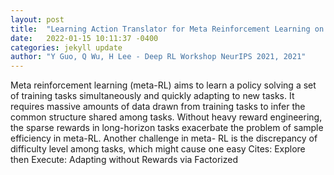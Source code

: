 ```yaml
---
layout: post
title:  "Learning Action Translator for Meta Reinforcement Learning on Sparse-Reward Tasks"
date:   2022-01-15 10:11:37 -0400
categories: jekyll update
author: "Y Guo, Q Wu, H Lee - Deep RL Workshop NeurIPS 2021, 2021"
---
```

Meta reinforcement learning (meta-RL) aims to learn a policy solving a set of training tasks simultaneously and quickly adapting to new tasks. It requires massive amounts of data drawn from training tasks to infer the common structure shared among tasks. Without heavy reward engineering, the sparse rewards in long-horizon tasks exacerbate the problem of sample efficiency in meta-RL. Another challenge in meta- RL is the discrepancy of difficulty level among tasks, which might cause one easy Cites: Explore then Execute: Adapting without Rewards via Factorized
